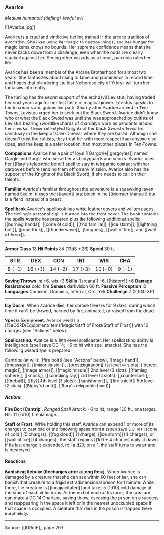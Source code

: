 ### Avarice
_Medium humanoid (tiefling), lawful evil_

![[Avarice.jpg]]

Avarice is a cruel and vindictive tiefling trained in the arcane tradition of evocation. She likes using her magic to destroy things, and her hunger for magic items knows no bounds. Her supreme confidence means that she never backs down from a challenge, even when the odds are clearly stacked against her. Seeing other wizards as a threat, paranoia rules her life.

Avarice has been a member of the Arcane Brotherhood for almost two years. She fantasizes about rising to fame and prominence in record time and hopes that plundering the lost Netherese city of Ythryn will turn her fantasies into reality.

The tiefling has the secret support of the archdevil Levistus, having traded her soul years ago for her first taste of magical power. Levistus speaks to her in dreams and guides her path. Shortly after Avarice arrived in Ten-Towns, Levistus urged her to seek out the Black Sword. Avarice didn't know who or what the Black Sword was until she was approached by cultists of Levistus bearing swordlike shards of chardalyn worn as pendants around their necks. These self-styled Knights of the Black Sword offered her sanctuary in the keep of Caer-Dineval, where they are based. Although she doesn't trust the cultists, they treat her with more respect than anyone else does, and the keep is a safer location than most other places in Ten-Towns.

**Companions** Avarice has a pair of loyal [[Gargoyle||gargoyles]] named Gargle and Gurgle who serve her as bodyguards and scouts. Avarice uses her [[Rary's telepathic bond]] spell to stay in telepathic contact with her gargoyles before sending them off on any mission. Avarice also has the support of the Knights of the Black Sword, if she needs to call on their talents.


**Familiar** Avarice's familiar throughout the adventure is a squawking raven named Skelm. It uses the [[raven]] stat block in the [[Monster Manual]] but is a fiend instead of a beast.


**Spellbook** Avarice's spellbook has white leather covers and vellum pages. The tiefling's personal sigil is burned into the front cover. The book contains the spells Avarice has prepared plus the following additional spells: [[burning hands]], [[cone of cold]], [[find familiar]], [[ice storm]], [[lightning bolt]], [[rope trick]], [[thunderwave]], [[tongues]], [[wall of fire]], and [[wall of force]].






---

**Armor Class** 13
**Hit Points** 84 (13d8 + 26)
**Speed** 30 ft.

| STR     | DEX     | CON     | INT     | WIS     | CHA     |
|---------|---------|---------|---------|---------|---------|
| 8 (-1) | 16 (+3) | 14 (+2) | 17 (+3) | 10 (+0) | 9 (-1) |

**Saving Throws** int +6, wis +3
**Skills** [[arcana]] +6, [[history]] +6
**Damage Resistances** cold; fire
**Senses** darkvision 60 ft.
**Passive Perception** 10
**Languages** Common, Draconic, Infernal, Orc, Yeti
**Challenge** 7 (2,900 XP)

---

**Icy Doom**. When Avarice dies, her corpse freezes for 9 days, during which time it can't be thawed, harmed by fire, animated, or raised from the dead.

**Special Equipment**. Avarice wields a [[5eOSRD/Equipment/Items/Magic/Staff of Frost/Staff of Frost]] with 10 charges (see "Actions" below).

**Spellcasting.** Avarice is a 10th-level spellcaster. Her spellcasting ability is Intelligence (spell save DC 14; +6 to hit with spell attacks). She has the following wizard spells prepared:

Cantrips (at will): [[fire bolt]] (see "Actions" below), [[mage hand]], [[message]], [[minor illusion]], [[prestidigitation]]
1st level (4 slots): [[detect magic]], [[mage armor]], [[magic missile]]
2nd level (3 slots): [[flaming sphere]], [[knock]], [[scorching ray]]
3rd level (3 slots): [[counterspell]], [[fireball]], [[fly]]
4th level (3 slots): [[banishment]], [[fire shield]]
5th level (2 slots): [[Bigby's hand]], [[Rary's telepathic bond]]

##### Actions
**Fire Bolt (Cantrip)**. _Ranged Spell Attack:_ +6 to hit, range 120 ft., one target. Hit: 11 (2d10) fire damage.

**Staff of Frost**. While holding this staff, Avarice can expend 1 or more of its charges to cast one of the following spells from it (spell save DC 14): [[cone of cold]] (5 charges), [[fog cloud]] (1 charge), [[ice storm]] (4 charges), or [[wall of ice]] (4 charges). The staff regains [[1d6 + 4 charges daily at dawn. If its last charge is expended, roll a d20; on a 1, the staff turns to water and is destroyed.

#### Reactions
**Banishing Rebuke (Recharges after a Long Rest)**. When Avarice is damaged by a creature that she can see within 60 feet of her, she can banish that creature to a frigid extradimensional prison for 1 minute. While there, the creature is [[incapacitated]] and takes 5 (1d10) cold damage at the start of each of its turns. At the end of each of its turns, the creature can make a DC 14 Charisma saving throw, escaping the prison on a success and reappearing in the space it left or in the nearest unoccupied space if that space is occupied. A creature that dies in the prison is trapped there indefinitely.


---

Source: [[IDRotF]], page 269